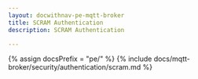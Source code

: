 ```yaml
---
layout: docwithnav-pe-mqtt-broker
title: SCRAM Authentication
description: SCRAM Authentication

---
```


{% assign docsPrefix = "pe/" %}
{% include docs/mqtt-broker/security/authentication/scram.md %}
